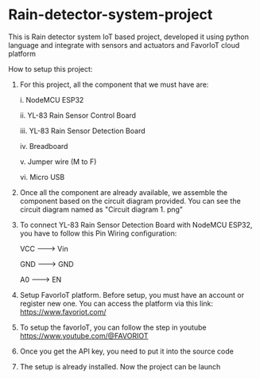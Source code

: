 # Rain-detector-system-project
This is Rain detector system IoT based project, developed it using python language and integrate with sensors and actuators and FavorIoT cloud platform

How to setup this project:

1. For this project, all the component that we must have are:

      i. NodeMCU ESP32
      
      ii. YL-83 Rain Sensor Control Board
      
      iii. YL-83 Rain Sensor Detection Board
      
      iv. Breadboard
      
      v. Jumper wire (M to F)
      
      vi. Micro USB

2. Once all the component are already available, we assemble the component based on the circuit diagram provided. You can see the circuit diagram named as "Circuit    diagram 1. png"

3. To connect YL-83 Rain Sensor Detection Board with NodeMCU ESP32, you have to follow this Pin Wiring configuration:

      VCC ---> Vin
      
      GND ---> GND
      
      A0 ---> EN
   
4. Setup FavorIoT platform. Before setup, you must have an account or register new one. You can access the platform via this link: https://www.favoriot.com/

5. To setup the favorIoT, you can follow the step in youtube https://www.youtube.com/@FAVORIOT

6. Once you get the API key, you need to put it into the source code

7. The setup is already installed. Now the project can be launch
